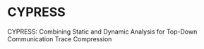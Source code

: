# CYPRESS
CYPRESS: Combining Static and Dynamic Analysis for Top-Down Communication Trace Compression
